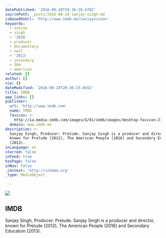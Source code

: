 ```yaml
---
datePublished: '2016-08-28T20:36:28.678Z'
sourcePath: _posts/2016-08-28-sanjay-singh.md
isBasedOnUrl: 'http://www.imdb.me/sanjayvision'
keywords:
  - sanjay
  - singh
  - '2016'
  - producer
  - documentary
  - neil
  - '2013'
  - secondary
  - 26m
  - american
related: []
author: []
via: {}
dateModified: '2016-08-28T20:36:23.045Z'
title: IMDB
app_links: []
publisher:
  url: 'http://www.imdb.com'
  name: IMDb
  favicon: >-
    http://ia.media-imdb.com/images/G/01/imdb/images/desktop-favicon-2165806970._CB282919592_.ico
  domain: www.imdb.me
description: >-
  Sanjay Singh, Producer: Prelude. Sanjay Singh is a producer and director,
  known for Prelude (2012), The American People (2016) and Secondary Education
  (2013).
inLanguage: en
starred: false
inFeed: true
hasPage: false
inNav: false
_context: 'http://schema.org'
_type: MediaObject

---
```

<article style=""><img src="https://imgflo.herokuapp.com/graph/vahj1ThiexotieMo/13efd5c4ca9828726e984588b0d46529/noop.jpg?input=http%3A%2F%2Fia.media-imdb.com%2Fimages%2FM%2FMV5BNDk3NDk4MTc5OV5BMl5BanBnXkFtZTgwNzQwNzY4OTE%40._V1_UY1200_CR85%2C0%2C630%2C1200_AL_.jpg" /><h1>IMDB</h1><p>Sanjay Singh, Producer: Prelude. Sanjay Singh is a producer and director, known for Prelude (2012), The American People (2016) and Secondary Education (2013).</p></article>